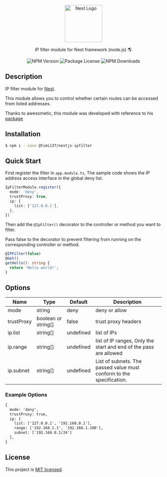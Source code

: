 <p align="center">
  <a href="http://nestjs.com/" target="blank"><img src="https://nestjs.com/img/logo-small.svg" width="120" alt="Nest Logo" /></a>
</p>

<p align="center">IP filter module for Nest framework (node.js) 🌎</p>
<p align="center">
  <img src="https://img.shields.io/npm/v/%40timi137%2Fnestjs-ipfilter.svg" alt="NPM Version" />
  <img src="https://img.shields.io/npm/l/%40timi137%2Fnestjs-ipfilter.svg" alt="Package License" />
  <img src="https://img.shields.io/npm/dm/%40timi137%2Fnestjs-ipfilter.svg" alt="NPM Downloads" />
</p>

## Description

IP filter module for [Nest](https://github.com/nestjs/nest).

This module allows you to control whether certain routes can be accessed from listed addresses.

Thanks to awesometic, this module was developed with reference to his [package](https://github.com/awesometic/nestjs-ip-filter)

## Installation

```bash
$ npm i --save @timi137/nestjs-ipfilter
```

## Quick Start

First register the filter in `app.module.ts`, The sample code shows the IP address access interface in the global deny list.

```typescript
IpFilterModule.register({
  mode: 'deny',
  trustProxy: true,
  ip: {
    list: ['127.0.0.1'],
  },
})
```

Then add the `@IpFilter()` decorator to the controller or method you want to filter.

Pass false to the decorator to prevent filtering from running on the corresponding controller or method.

```typescript
@IPFilter(false)
@Get()
getHello(): string {
  return 'Hello world!';
}
```

## Options

| Name       | Type                | Default   | Description                                                          |
|------------|---------------------|-----------|----------------------------------------------------------------------|
| mode       | string              | deny      | deny or allow                                                        |
| trustProxy | boolean or string[] | false     | trust proxy headers                                                  |
| ip.list    | string[]            | undefined | list of IPs                                                          |
| ip.range   | string[]            | undefined | list of IP ranges, Only the start and end of the pass are allowed    |
| ip.subnet  | string[]            | undefined | List of subnets. The passed value must conform to the specification. |

### Example Options

```txt
{
  mode: 'deny',
  trustProxy: true,
  ip: {
    list: ['127.0.0.1', '192.168.0.1'],
    range: ['192.168.1.1', '192.168.1.100'],
    subnet: ['192.168.0.1/24']
  },
}
```

## License

This project is [MIT licensed](LICENSE).
